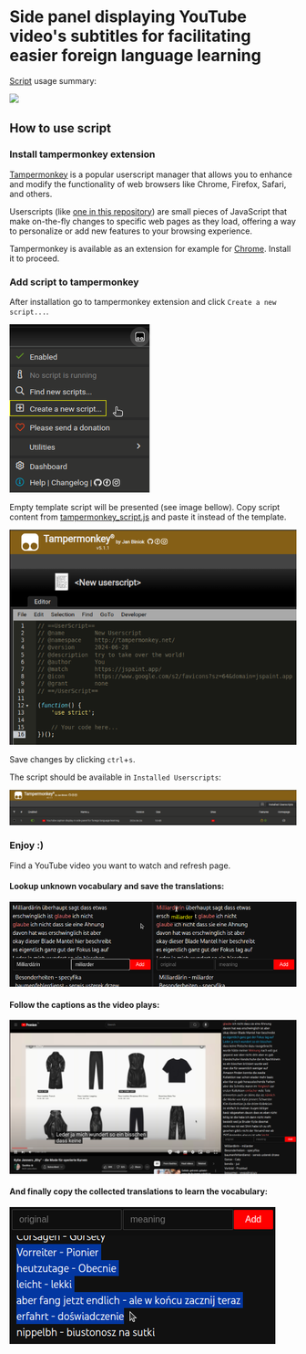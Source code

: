 # Side panel displaying YouTube video's subtitles for facilitating easier foreign language learning
[Script](tampermonkey_script.js) usage summary:

![](images/yt_panel.gif)

## How to use script
### Install tampermonkey extension
[Tampermonkey](https://www.tampermonkey.net/) is a popular userscript manager that allows you to enhance and modify the functionality of web browsers 
like Chrome, Firefox, Safari, and others. 

Userscripts (like [one in this repository](tampermonkey_script.js)) are small pieces of JavaScript that make on-the-fly changes 
to specific web pages as they load, offering a way to personalize or add new features to your browsing experience.

Tampermonkey is available as an extension for example for [Chrome](https://chromewebstore.google.com/detail/tampermonkey/dhdgffkkebhmkfjojejmpbldmpobfkfo).
Install it to proceed.

### Add script to tampermonkey
After installation go to tampermonkey extension and click `Create a new script...`.

![](images/create_script.png)

Empty template script will be presented (see image bellow). Copy script content from [tampermonkey_script.js](tampermonkey_script.js)
and paste it instead of the template.

![](images/script_template.png)

Save changes by clicking `ctrl`+`s`.

The script should be available in `Installed Userscripts`:

![](images/user_scripts_list.png)

### Enjoy :)
Find a YouTube video you want to watch and refresh page.

#### Lookup unknown vocabulary and save the translations:

![](images/add_translations.png)

#### Follow the captions as the video plays:

![](images/follow_subtitles.png)

#### And finally copy the collected translations to learn the vocabulary:

![](images/copy_translations.png)
